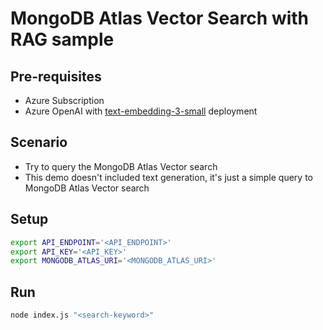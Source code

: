 # MongoDB Atlas Vector Search with RAG sample

## Pre-requisites
- Azure Subscription
- Azure OpenAI with [text-embedding-3-small](https://learn.microsoft.com/en-us/azure/ai-services/openai/concepts/models#embeddings) deployment

## Scenario
- Try to query the MongoDB Atlas Vector search
- This demo doesn't included text generation, it's just a simple query to MongoDB Atlas Vector search

## Setup
```bash
export API_ENDPOINT='<API_ENDPOINT>'
export API_KEY='<API_KEY>'
export MONGODB_ATLAS_URI='<MONGODB_ATLAS_URI>'
```

## Run
```bash
node index.js "<search-keyword>"
```